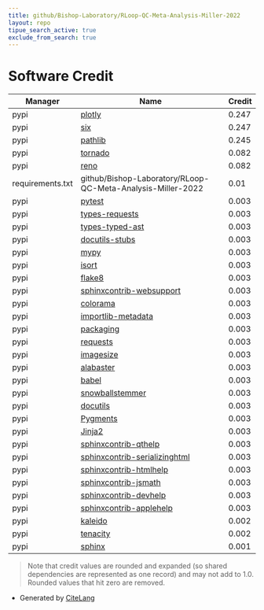 ```yaml
---
title: github/Bishop-Laboratory/RLoop-QC-Meta-Analysis-Miller-2022
layout: repo
tipue_search_active: true
exclude_from_search: true
---
```

# Software Credit

|Manager|Name|Credit|
|-------|----|------|
|pypi|[plotly](https://plotly.com/python/)|0.247|
|pypi|[six](https://github.com/benjaminp/six)|0.247|
|pypi|[pathlib](https://pathlib.readthedocs.org/)|0.245|
|pypi|[tornado](http://www.tornadoweb.org/)|0.082|
|pypi|[reno](https://docs.openstack.org/reno/latest/)|0.082|
|requirements.txt|github/Bishop-Laboratory/RLoop-QC-Meta-Analysis-Miller-2022|0.01|
|pypi|[pytest](https://docs.pytest.org/en/latest/)|0.003|
|pypi|[types-requests](https://pypi.org/project/types-requests)|0.003|
|pypi|[types-typed-ast](https://pypi.org/project/types-typed-ast)|0.003|
|pypi|[docutils-stubs](https://pypi.org/project/docutils-stubs)|0.003|
|pypi|[mypy](https://pypi.org/project/mypy)|0.003|
|pypi|[isort](https://pypi.org/project/isort)|0.003|
|pypi|[flake8](https://pypi.org/project/flake8)|0.003|
|pypi|[sphinxcontrib-websupport](https://pypi.org/project/sphinxcontrib-websupport)|0.003|
|pypi|[colorama](https://pypi.org/project/colorama)|0.003|
|pypi|[importlib-metadata](https://pypi.org/project/importlib-metadata)|0.003|
|pypi|[packaging](https://pypi.org/project/packaging)|0.003|
|pypi|[requests](https://pypi.org/project/requests)|0.003|
|pypi|[imagesize](https://pypi.org/project/imagesize)|0.003|
|pypi|[alabaster](https://pypi.org/project/alabaster)|0.003|
|pypi|[babel](https://pypi.org/project/babel)|0.003|
|pypi|[snowballstemmer](https://pypi.org/project/snowballstemmer)|0.003|
|pypi|[docutils](https://pypi.org/project/docutils)|0.003|
|pypi|[Pygments](https://pypi.org/project/Pygments)|0.003|
|pypi|[Jinja2](https://pypi.org/project/Jinja2)|0.003|
|pypi|[sphinxcontrib-qthelp](https://pypi.org/project/sphinxcontrib-qthelp)|0.003|
|pypi|[sphinxcontrib-serializinghtml](https://pypi.org/project/sphinxcontrib-serializinghtml)|0.003|
|pypi|[sphinxcontrib-htmlhelp](https://pypi.org/project/sphinxcontrib-htmlhelp)|0.003|
|pypi|[sphinxcontrib-jsmath](https://pypi.org/project/sphinxcontrib-jsmath)|0.003|
|pypi|[sphinxcontrib-devhelp](https://pypi.org/project/sphinxcontrib-devhelp)|0.003|
|pypi|[sphinxcontrib-applehelp](https://pypi.org/project/sphinxcontrib-applehelp)|0.003|
|pypi|[kaleido](https://pypi.org/project/kaleido)|0.002|
|pypi|[tenacity](https://github.com/jd/tenacity)|0.002|
|pypi|[sphinx](https://www.sphinx-doc.org/)|0.001|


> Note that credit values are rounded and expanded (so shared dependencies are represented as one record) and may not add to 1.0. Rounded values that hit zero are removed.


- Generated by [CiteLang](https://github.com/vsoch/citelang)
